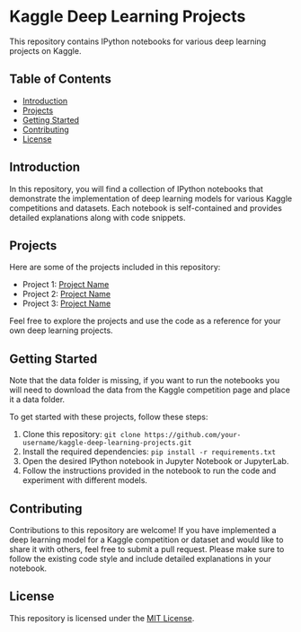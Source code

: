 # Kaggle Deep Learning Projects

This repository contains IPython notebooks for various deep learning projects on Kaggle.

## Table of Contents

- [Introduction](#introduction)
- [Projects](#projects)
- [Getting Started](#getting-started)
- [Contributing](#contributing)
- [License](#license)

## Introduction

In this repository, you will find a collection of IPython notebooks that demonstrate the implementation of deep learning models for various Kaggle competitions and datasets. Each notebook is self-contained and provides detailed explanations along with code snippets.

## Projects

Here are some of the projects included in this repository:

- Project 1: [Project Name](link-to-project)
- Project 2: [Project Name](link-to-project)
- Project 3: [Project Name](link-to-project)

Feel free to explore the projects and use the code as a reference for your own deep learning projects.

## Getting Started

Note that the data folder is missing, if you want to run the notebooks you will need to download the data from the Kaggle competition page and place it a data folder.

To get started with these projects, follow these steps:

1. Clone this repository: `git clone https://github.com/your-username/kaggle-deep-learning-projects.git`
2. Install the required dependencies: `pip install -r requirements.txt`
3. Open the desired IPython notebook in Jupyter Notebook or JupyterLab.
4. Follow the instructions provided in the notebook to run the code and experiment with different models.

## Contributing

Contributions to this repository are welcome! If you have implemented a deep learning model for a Kaggle competition or dataset and would like to share it with others, feel free to submit a pull request. Please make sure to follow the existing code style and include detailed explanations in your notebook.

## License

This repository is licensed under the [MIT License](LICENSE).
